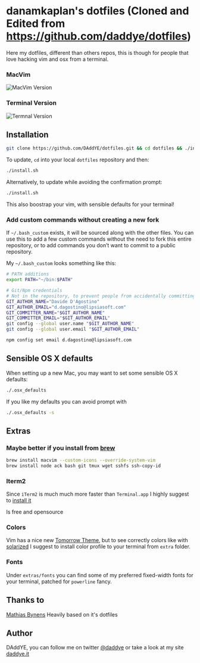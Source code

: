 # danamkaplan's dotfiles (Cloned and Edited from https://github.com/daddye/dotfiles)

Here my dotfiles, different than others repos, this is though for people that love hacking vim and osx
from a terminal.

### MacVim

![MacVim Version](http://f.cl.ly/items/3a2H2O2T2X3A390o063T/tomorrow.macvim.png)

### Terminal Version

![Termnal Version](http://f.cl.ly/items/2F2T3U1U080m2M1k110B/tomorrow.term.png)

## Installation

```bash
git clone https://github.com/DAddYE/dotfiles.git && cd dotfiles && ./install.sh
```

To update, `cd` into your local `dotfiles` repository and then:

```bash
./install.sh
```

Alternatively, to update while avoiding the confirmation prompt:

```bash
./install.sh
```

This also boostrap your vim, with sensible defaults for your terminal!

### Add custom commands without creating a new fork

If `~/.bash_custom` exists, it will be sourced along with the other files.
You can use this to add a few custom commands without the need to fork this entire repository,
or to add commands you don’t want to commit to a public repository.

My `~/.bash_custom` looks something like this:

```bash
# PATH additions
export PATH="~/bin:$PATH"

# Git/Npm credentials
# Not in the repository, to prevent people from accidentally committing under my name
GIT_AUTHOR_NAME="Davide D'Agostino"
GIT_AUTHOR_EMAIL="d.dagostino@lipsiasoft.com"
GIT_COMMITTER_NAME="$GIT_AUTHOR_NAME"
GIT_COMMITTER_EMAIL="$GIT_AUTHOR_EMAIL"
git config --global user.name "$GIT_AUTHOR_NAME"
git config --global user.email "$GIT_AUTHOR_EMAIL"

npm config set email d.dagostino@lipsiasoft.com
```

## Sensible OS X defaults

When setting up a new Mac, you may want to set some sensible OS X defaults:

```bash
./.osx_defaults
```

If you like my defaults you can avoid prompt with

```bash
./.osx_defaults -s
```

## Extras

### Maybe better if you install from [brew](https://github.com/mxcl/homebrew)

```bash
brew install macvim --custom-icons --override-system-vim
brew install node ack bash git tmux wget sshfs ssh-copy-id
```

### Iterm2

Since `iTerm2` is much much more faster than `Terminal.app` I highly suggest to [install it](https://github.com/gnachman/iTerm2)

Is free and opensource

### Colors

Vim has a nice new [Tomorrow Theme](https://github.com/chriskempson/vim-tomorrow-theme/tree/dev/colors), but to see correctly colors
like with [solarized](https://github.com/altercation/solarized) I suggest to install color profile to your terminal from `extra` folder.

### Fonts

Under `extras/fonts` you can find some of my preferred fixed-width fonts for your terminal, patched for `powerline` fancy.

## Thanks to

[Mathias Bynens](https://github.com/mathiasbynens) Heavily based on it's dotfiles

## Author

DAddYE, you can follow me on twitter [@daddye](http://twitter.com/daddye) or take a look at my site [daddye.it](http://www.daddye.it)
